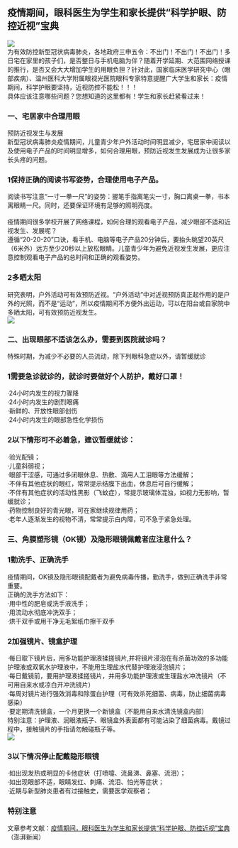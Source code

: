 ## 疫情期间，眼科医生为学生和家长提供“科学护眼、防控近视”宝典  
![](http://cdncms.v-keep.cn/wp-content/uploads/2020/03/u28263820791735873184fm11gp0.jpg)  
为有效防控新型冠状病毒肺炎，各地政府三申五令：不出门！不出门！不出门！多日宅在家里的孩子们，是否整日与手机电脑为伴？随着开学延期、大范围网络授课的推行，是否又会大大增加学生的用眼负担？针对此，国家临床医学研究中心（眼部疾病）、温州医科大学附属眼视光医院眼科专家特意提醒广大学生和家长：疫情期间，科学护眼要坚持，近视防控不能松！！！  
具体应该注意哪些问题？您想知道的这里都有！学生和家长赶紧看过来！  
### 一、宅居家中合理用眼  
预防近视发生与发展  
新型冠状病毒肺炎疫情期间，儿童青少年户外活动时间明显减少，宅居家中阅读以及使用电子产品的时间明显增多，如何合理用眼，预防近视发生发展成为让很多家长头疼的问题。  
### 1保持正确的阅读书写姿势，合理使用电子产品。  
阅读书写注意“一寸一拳一尺”的姿势：握笔手指离笔尖一寸，胸口离桌一拳，书本离眼睛一尺。同时，还要保证环境有足够的照明亮度。<br>  
疫情期间很多学校开展了网络课程，如何合理的观看电子产品，减少眼部不适和近视发生、发展呢？  
遵循“20-20-20”口诀，看手机、电脑等电子产品20分钟后，要抬头眺望20英尺（6米外）远方至少20秒以上放松眼睛。儿童青少年为避免近视发生发展，更应注意控制观看电子产品的总时间和正确的观看姿势。  
### 2多晒太阳  
研究表明，户外活动可有效预防近视。“户外活动”中对近视预防真正起作用的是户外的光照，而不是“运动”，所以疫情期间不方便外出运动，可以在阳台或自家院中多晒太阳，可有效预防近视发生。  
![](http://cdncms.v-keep.cn/wp-content/uploads/2020/03/5e5612888e9f0926d409e16a_1024-1024x679.jpg)  
### 二、出现眼部不适该怎么办，需要到医院就诊吗？  
特殊时期，为减少不必要的人员流动，除下列眼科急症以外，请暂缓就诊  
### 1需要急诊就诊的，就诊时要做好个人防护，戴好口罩！  
·24小时内发生的视力骤降<br>·24小时内发生的剧烈眼痛<br>·新鲜的、开放性眼部创伤<br>·24小时内发生的眼部急性化学损伤  
### 2以下情形可不必着急，建议暂缓就诊：  
·验光配镜；<br>·儿童斜弱视；<br>·眼部干涩感，可通过多闭眼休息、热敷、滴用人工泪眼等方法缓解；<br>·不伴有其他症状的眼红，常常提示结膜下出血，休息后可自行缓解；<br>·不伴有其他症状的活动性黑影（飞蚊症），常提示玻璃体混浊，如视力无影响，暂缓就诊；<br>·药物控制良好的青光眼，可在家继续规律用药；<br>·老年人逐渐发生的视物不清，常常提示白内障，可不急于紧急处理。  
### 三、角膜塑形镜（OK镜）及隐形眼镜佩戴者应注意什么？  
### 1勤洗手、正确洗手  
疫情期间，OK镜及隐形眼镜配戴者为避免病毒传播，勤洗手，做到正确洗手非常重要。<br>正确的洗手方法如下：<br>·用中性的肥皂或洗手液洗手；<br>·用流动水彻底冲洗双手；<br>·烘干双手或用干净无毛絮纸巾擦干双手<br>  
### 2加强镜片、镜盒护理  
·每日取下镜片后，用多功能护理液揉搓镜片,并将镜片浸泡在有杀菌功效的多功能护理液或双氧水护理液中，不能用生理盐水代替护理液浸泡镜片；<br>·每日戴镜前，要用护理液揉搓镜片，并用多功能护理液或生理盐水冲洗镜片（不可用自来水或凉白开冲洗镜片）<br>·每周对镜片进行强效消毒和除蛋白护理（可有效杀死细菌、病毒，防止细菌病毒感染）<br>·要定期清洗镜盒，一个月更换一个新镜盒（不能用自来水清洗镜盒内部）<br>特别注意：护理液、润眼液瓶子、眼镜盒外表面都有可能沾染了细菌病毒。戴镜过程中，接触镜片的手指请勿触碰瓶子等。  
![](http://cdncms.v-keep.cn/wp-content/uploads/2020/01/u1058245502271816593fm26gp0.jpg)  
### 3以下情况停止配戴隐形眼镜  
·如出现发热或明显的卡他症状（打喷嚏、流鼻涕、鼻塞、流泪）；<br>·如出现眼部不适，眼睛发红、刺痛、流泪、怕光等症状；<br>·近期与新型肺炎患者有过接触史，需要医学观察者；  
### 特别注意  
文章参考文献：<a href="https://www.thepaper.cn/newsDetail_forward_5843322">疫情期间，眼科医生为学生和家长提供“科学护眼、防控近视”宝典</a>（澎湃新闻）  
